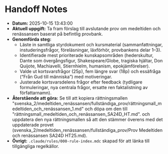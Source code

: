# Handoff Notes

- **Datum:** 2025-10-15 13:43:00
- **Aktuell uppgift:** Ta fram förslag till avslutande prov om medeltiden och renässansen baserat på befintlig provbank.
- **Genomförda steg:**
  - Läste in samtliga styrdokument och kursmaterial (sammanfattningar, instuderingsfrågor, föreläsningar, läxförhör, provbankens delar 1–3).
  - Identifierade mest prioriterade kunskapsområden (hederskultur, Dante som övergångsfigur, Shakespeare/Globe, tragiska hjältar, Don Quijote, Machiavelli, Stiernhielm, humanism, epokjämförelser).
  - Valde ut kortsvarsfrågor (25p), fem längre svar (18p) och essäfråga (“Från Gud till människa”) med motiveringar.
  - Justerade kortsvarsdelens frågor efter feedback (tydligare formuleringar, nya centrala frågor, ersatte ren faktalistning av författarnamn).
- **Återstående att göra:**
Se till att kopiera rättningsmallen "svenska_2/medeltiden_renässansen/fullständiga_prov/rättningsmall_medeltiden_och_renässansen_1.md" och döpa om den till "rättningsmall_medeltiden_och_renässansen_SA24D_HT.md". och uppdatera den nya rättningsmallen så att den stämmer överens med det uppdaterade provet (svenska_2/medeltiden_renässansen/fullständiga_prov/Prov Medeltiden och renässansen SA24D HT25.md).
- **Övrigt:** `.claude/rules/000-rule-index.mdc` skapad för att länka till tillgängliga regelkällor.
